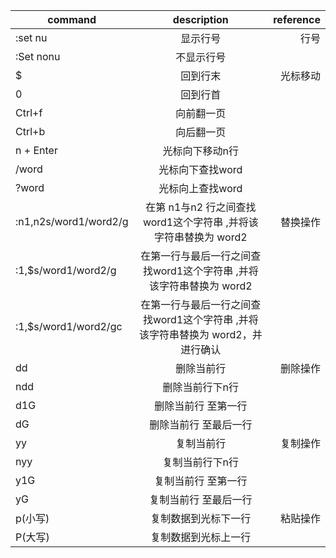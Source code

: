 | command       | description   | reference |
| ------------- |:-------------:| -------------:|
| :set nu      | 显示行号| 行号 |
| :Set nonu      | 不显示行号  | |
|  $| 回到行末      | 光标移动|
|  0| 回到行首      ||
|  Ctrl+f| 向前翻一页 ||
|  Ctrl+b| 向后翻一页 ||
|  n + Enter| 光标向下移动n行 ||
|  /word| 光标向下查找word ||
|  ?word| 光标向上查找word ||
|  :n1,n2s/word1/word2/g|在第 n1与n2 行之间查找word1这个字符串 ,并将该字符串替换为 word2|替换操作|
|  :1,$s/word1/word2/g|在第一行与最后一行之间查找word1这个字符串 ,并将该字符串替换为 word2||
|  :1,$s/word1/word2/gc|在第一行与最后一行之间查找word1这个字符串 ,并将该字符串替换为 word2，并进行确认||
|  dd| 删除当前行 |删除操作|
|  ndd|删除当前行下n行 ||
|  d1G| 删除当前行 至第一行||
|  dG| 删除当前行 至最后一行||
|  yy| 复制当前行 |复制操作|
|  nyy|复制当前行下n行 ||
|  y1G| 复制当前行 至第一行||
|  yG| 复制当前行 至最后一行||
|  p(小写)| 复制数据到光标下一行| 粘贴操作|
|  P(大写)| 复制数据到光标上一行||
